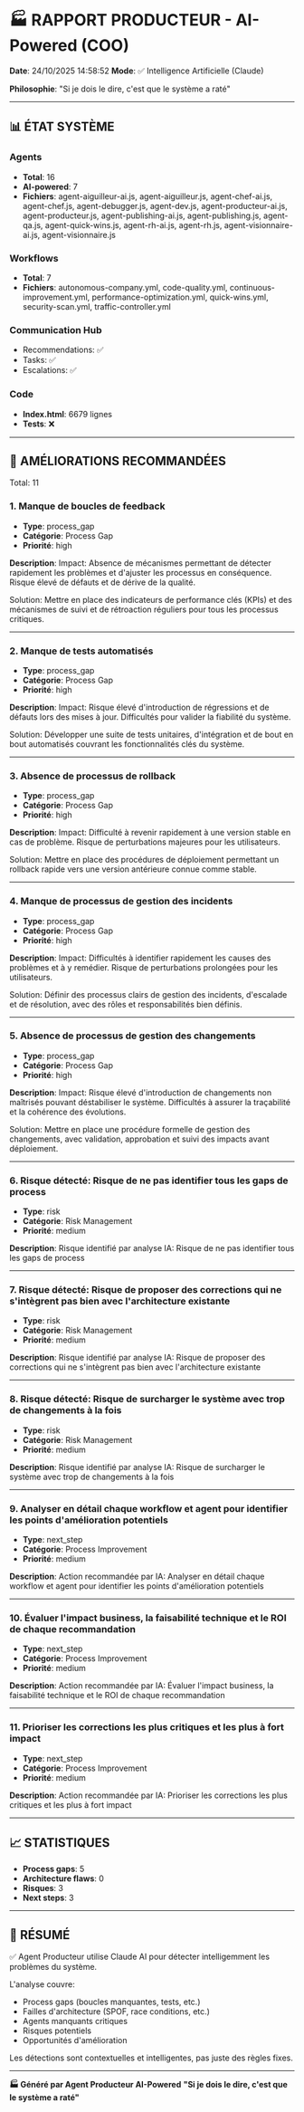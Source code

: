 # 🏭 RAPPORT PRODUCTEUR - AI-Powered (COO)

**Date**: 24/10/2025 14:58:52
**Mode**: ✅ Intelligence Artificielle (Claude)

**Philosophie**: "Si je dois le dire, c'est que le système a raté"

---

## 📊 ÉTAT SYSTÈME

### Agents
- **Total**: 16
- **AI-powered**: 7
- **Fichiers**: agent-aiguilleur-ai.js, agent-aiguilleur.js, agent-chef-ai.js, agent-chef.js, agent-debugger.js, agent-dev.js, agent-producteur-ai.js, agent-producteur.js, agent-publishing-ai.js, agent-publishing.js, agent-qa.js, agent-quick-wins.js, agent-rh-ai.js, agent-rh.js, agent-visionnaire-ai.js, agent-visionnaire.js

### Workflows
- **Total**: 7
- **Fichiers**: autonomous-company.yml, code-quality.yml, continuous-improvement.yml, performance-optimization.yml, quick-wins.yml, security-scan.yml, traffic-controller.yml

### Communication Hub
- Recommendations: ✅
- Tasks: ✅
- Escalations: ✅

### Code
- **Index.html**: 6679 lignes
- **Tests**: ❌

---

## 🔧 AMÉLIORATIONS RECOMMANDÉES

Total: 11


### 1. Manque de boucles de feedback

- **Type**: process_gap
- **Catégorie**: Process Gap
- **Priorité**: high

**Description**:
Impact: Absence de mécanismes permettant de détecter rapidement les problèmes et d'ajuster les processus en conséquence. Risque élevé de défauts et de dérive de la qualité.

Solution: Mettre en place des indicateurs de performance clés (KPIs) et des mécanismes de suivi et de rétroaction réguliers pour tous les processus critiques.

---

### 2. Manque de tests automatisés

- **Type**: process_gap
- **Catégorie**: Process Gap
- **Priorité**: high

**Description**:
Impact: Risque élevé d'introduction de régressions et de défauts lors des mises à jour. Difficultés pour valider la fiabilité du système.

Solution: Développer une suite de tests unitaires, d'intégration et de bout en bout automatisés couvrant les fonctionnalités clés du système.

---

### 3. Absence de processus de rollback

- **Type**: process_gap
- **Catégorie**: Process Gap
- **Priorité**: high

**Description**:
Impact: Difficulté à revenir rapidement à une version stable en cas de problème. Risque de perturbations majeures pour les utilisateurs.

Solution: Mettre en place des procédures de déploiement permettant un rollback rapide vers une version antérieure connue comme stable.

---

### 4. Manque de processus de gestion des incidents

- **Type**: process_gap
- **Catégorie**: Process Gap
- **Priorité**: high

**Description**:
Impact: Difficultés à identifier rapidement les causes des problèmes et à y remédier. Risque de perturbations prolongées pour les utilisateurs.

Solution: Définir des processus clairs de gestion des incidents, d'escalade et de résolution, avec des rôles et responsabilités bien définis.

---

### 5. Absence de processus de gestion des changements

- **Type**: process_gap
- **Catégorie**: Process Gap
- **Priorité**: high

**Description**:
Impact: Risque élevé d'introduction de changements non maîtrisés pouvant déstabiliser le système. Difficultés à assurer la traçabilité et la cohérence des évolutions.

Solution: Mettre en place une procédure formelle de gestion des changements, avec validation, approbation et suivi des impacts avant déploiement.

---

### 6. Risque détecté: Risque de ne pas identifier tous les gaps de process

- **Type**: risk
- **Catégorie**: Risk Management
- **Priorité**: medium

**Description**:
Risque identifié par analyse IA: Risque de ne pas identifier tous les gaps de process

---

### 7. Risque détecté: Risque de proposer des corrections qui ne s'intègrent pas bien avec l'architecture existante

- **Type**: risk
- **Catégorie**: Risk Management
- **Priorité**: medium

**Description**:
Risque identifié par analyse IA: Risque de proposer des corrections qui ne s'intègrent pas bien avec l'architecture existante

---

### 8. Risque détecté: Risque de surcharger le système avec trop de changements à la fois

- **Type**: risk
- **Catégorie**: Risk Management
- **Priorité**: medium

**Description**:
Risque identifié par analyse IA: Risque de surcharger le système avec trop de changements à la fois

---

### 9. Analyser en détail chaque workflow et agent pour identifier les points d'amélioration potentiels

- **Type**: next_step
- **Catégorie**: Process Improvement
- **Priorité**: medium

**Description**:
Action recommandée par IA: Analyser en détail chaque workflow et agent pour identifier les points d'amélioration potentiels

---

### 10. Évaluer l'impact business, la faisabilité technique et le ROI de chaque recommandation

- **Type**: next_step
- **Catégorie**: Process Improvement
- **Priorité**: medium

**Description**:
Action recommandée par IA: Évaluer l'impact business, la faisabilité technique et le ROI de chaque recommandation

---

### 11. Prioriser les corrections les plus critiques et les plus à fort impact

- **Type**: next_step
- **Catégorie**: Process Improvement
- **Priorité**: medium

**Description**:
Action recommandée par IA: Prioriser les corrections les plus critiques et les plus à fort impact




---

## 📈 STATISTIQUES

- **Process gaps**: 5
- **Architecture flaws**: 0
- **Risques**: 3
- **Next steps**: 3

---

## 🎯 RÉSUMÉ

✅ Agent Producteur utilise Claude AI pour détecter intelligemment les problèmes du système.

L'analyse couvre:
- Process gaps (boucles manquantes, tests, etc.)
- Failles d'architecture (SPOF, race conditions, etc.)
- Agents manquants critiques
- Risques potentiels
- Opportunités d'amélioration

Les détections sont contextuelles et intelligentes, pas juste des règles fixes.

---

**🏭 Généré par Agent Producteur AI-Powered**
**"Si je dois le dire, c'est que le système a raté"**
